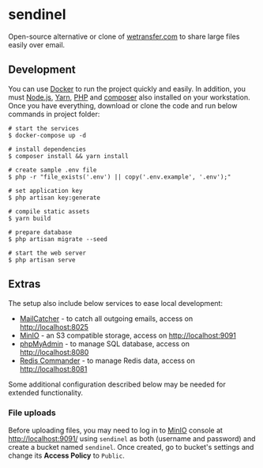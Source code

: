 # sendinel

Open-source alternative or clone of [wetransfer.com](https://wetransfer.com/) to share large files easily over email.

## Development

You can use [Docker](https://www.docker.com/) to run the project quickly and easily.
In addition, you must [Node.js](https://nodejs.org/en/), [Yarn](https://yarnpkg.com/), [PHP](https://www.php.net/) and [composer](https://getcomposer.org/) also installed on your workstation.
Once you have everything, download or clone the code and run below commands in project folder:

```shell
# start the services
$ docker-compose up -d

# install dependencies
$ composer install && yarn install

# create sample .env file
$ php -r "file_exists('.env') || copy('.env.example', '.env');"

# set application key
$ php artisan key:generate

# compile static assets
$ yarn build

# prepare database
$ php artisan migrate --seed

# start the web server
$ php artisan serve
```

## Extras

The setup also include below services to ease local development:

- [MailCatcher](https://mailcatcher.me/) - to catch all outgoing emails, access on [http://localhost:8025](http://localhost:8025)
- [MinIO](https://min.io/) - an S3 compatible storage, access on [http://localhost:9091](http://localhost:9091)
- [phpMyAdmin](https://www.phpmyadmin.net/) - to manage SQL database, access on [http://localhost:8080](http://localhost:8080)
- [Redis Commander](http://joeferner.github.io/redis-commander/) - to manage Redis data, access on [http://localhost:8081](http://localhost:8081)

Some additional configuration described below may be needed for extended functionality.

### File uploads

Before uploading files, you may need to log in to [MinIO](https://min.io/) console at [http://localhost:9091/](http://localhost:9091/) using `sendinel` as both (username and password) and create a bucket named `sendinel`.
Once created, go to bucket's settings and change its **Access Policy** to `Public`.
